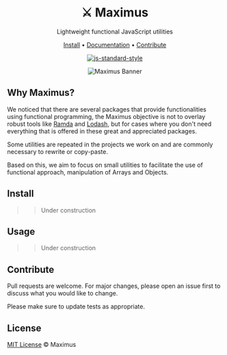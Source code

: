 <div align="center">
  <h1>⚔️ Maximus</h1>

  <p>Lightweight functional JavaScript utilities</p>

  <p><a href="#?id=install">Install</a> • <a href="https://helderburato.github.io/maximus/#/">Documentation</a> • <a href="#?id=contribute">Contribute</a></p>

[![js-standard-style](https://img.shields.io/badge/code%20style-standard-brightgreen.svg)](http://standardjs.com)

  <img src="https://raw.githubusercontent.com/helderburato/maximus/main/banner.jpg" alt="Maximus Banner" />
</div>

## Why Maximus?

We noticed that there are several packages that provide functionalities using functional programming, the Maximus objective is not to overlay robust tools like [Ramda](https://ramdajs.com/) and [Lodash](https://lodash.com/), but for cases where you don't need everything that is offered in these great and appreciated packages.

Some utilities are repeated in the projects we work on and are commonly necessary to rewrite or copy-paste.

Based on this, we aim to focus on small utilities to facilitate the use of functional approach, manipulation of Arrays and Objects.

## Install

> > Under construction

## Usage

> > Under construction

## Contribute

Pull requests are welcome. For major changes, please open an issue first to discuss what you would like to change.

Please make sure to update tests as appropriate.

## License

[MIT License](LICENSE) © Maximus
